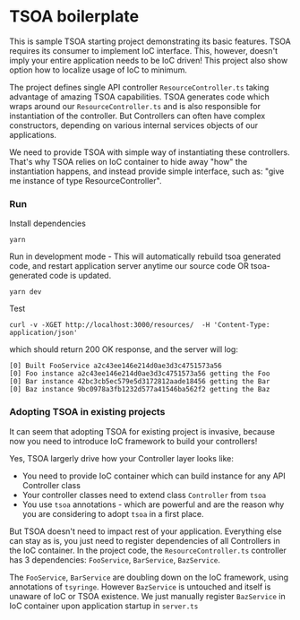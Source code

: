 # TSOA boilerplate

This is sample TSOA starting project demonstrating its basic features. TSOA 
requires its consumer to implement IoC interface. This, however, doesn't imply
your entire application needs to be IoC driven! This project also show option
how to localize usage of IoC to minimum.  

The project defines single API controller `ResourceController.ts` taking 
advantage of amazing TSOA capabilities. 
TSOA generates code which wraps around our `ResourceController.ts` and is also
responsible for instantiation of the controller. But Controllers can often
have complex constructors, depending on various internal services objects
of our applications. 

We need to provide TSOA with simple way of instantiating
these controllers. That's why TSOA relies on IoC container to hide away
"how" the instantiation happens, and instead provide simple interface, such as:
"give me instance of type ResourceController".

### Run
Install dependencies
```
yarn
```
Run in development mode - This will automatically rebuild tsoa generated code, and restart application
server anytime our source code OR tsoa-generated code is updated.
```
yarn dev
```
Test
```
curl -v -XGET http://localhost:3000/resources/  -H 'Content-Type: application/json'
```
which should return 200 OK response, and the server will log:
```
[0] Built FooService a2c43ee146e214d0ae3d3c4751573a56
[0] Foo instance a2c43ee146e214d0ae3d3c4751573a56 getting the Foo
[0] Bar instance 42bc3cb5ec579e5d3172812aade18456 getting the Bar
[0] Baz instance 9bc0978a3fb1232d577a41546ba562f2 getting the Baz
```

### Adopting TSOA in existing projects
It can seem that adopting TSOA for existing project is invasive, because now
you need to introduce IoC framework to build your controllers! 

Yes, TSOA largerly drive how your Controller layer looks like: 
- You need to provide IoC container which can build instance for any API Controller class
- Your controller classes need to extend class `Controller` from `tsoa`  
- You use `tsoa` annotations - which are powerful and are the reason why you
  are considering to adopt `tsoa` in a first place.

But TSOA doesn't need to impact rest of your application. Everything else 
can stay as is, you just need to register dependencies of all Controllers 
in the IoC container. In the project code, the `ResourceController.ts` 
controller has 3 dependencies: `FooService`, `BarService`, `BazService`.

The `FooService`, `BarService` are doubling down on the IoC framework, using
annotations of `tsyringe`.
However `BazService` is untouched and itself is unaware of IoC or TSOA existence.
We just manually register `BazService` in IoC container upon application startup
in `server.ts`



